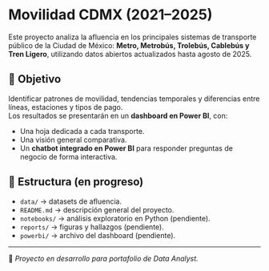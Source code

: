 # Movilidad CDMX (2021–2025)

Este proyecto analiza la afluencia en los principales sistemas de transporte público de la Ciudad de México: **Metro, Metrobús, Trolebús, Cablebús y Tren Ligero**, utilizando datos abiertos actualizados hasta agosto de 2025.

## 🎯 Objetivo
Identificar patrones de movilidad, tendencias temporales y diferencias entre líneas, estaciones y tipos de pago.  
Los resultados se presentarán en un **dashboard en Power BI**, con:
- Una hoja dedicada a cada transporte.
- Una visión general comparativa.
- Un **chatbot integrado en Power BI** para responder preguntas de negocio de forma interactiva.

## 📂 Estructura (en progreso)
- `data/` → datasets de afluencia.
- `README.md` → descripción general del proyecto.
- `notebooks/` → análisis exploratorio en Python (pendiente).
- `reports/` → figuras y hallazgos (pendiente).
- `powerbi/` → archivo del dashboard (pendiente).

---
📌 *Proyecto en desarrollo para portafolio de Data Analyst.*
